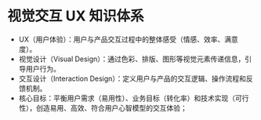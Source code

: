 # 视觉交互 UX 知识体系

- UX（用户体验）：用户与产品交互过程中的整体感受（情感、效率、满意度）。
- 视觉设计（Visual Design）：通过色彩、排版、图形等视觉元素传递信息，引导用户行为。
- 交互设计（Interaction Design）：定义用户与产品的交互逻辑、操作流程和反馈机制。
- 核心目标：平衡用户需求（易用性）、业务目标（转化率）和技术实现（可行性），创造易用、高效、符合用户心智模型的交互体验；
